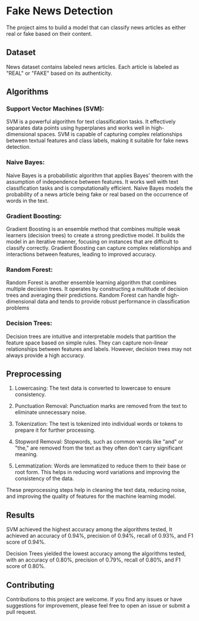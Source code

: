 # Fake News Detection
The project aims to build a model that can classify news articles as either real or fake based on their content.

## Dataset

News dataset contains labeled news articles. Each article is labeled as "REAL" or "FAKE" based on its authenticity.

## Algorithms
### Support Vector Machines (SVM): 
SVM is a powerful algorithm for text classification tasks. It effectively separates data points using hyperplanes and works well in high-dimensional spaces. SVM is capable of capturing complex relationships between textual features and class labels, making it suitable for fake news detection.

### Naive Bayes:
Naive Bayes is a probabilistic algorithm that applies Bayes' theorem with the assumption of independence between features. It works well with text classification tasks and is computationally efficient. Naive Bayes models the probability of a news article being fake or real based on the occurrence of words in the text.

### Gradient Boosting:
Gradient Boosting is an ensemble method that combines multiple weak learners (decision trees) to create a strong predictive model. It builds the model in an iterative manner, focusing on instances that are difficult to classify correctly. Gradient Boosting can capture complex relationships and interactions between features, leading to improved accuracy.

### Random Forest:
Random Forest is another ensemble learning algorithm that combines multiple decision trees. It operates by constructing a multitude of decision trees and averaging their predictions. Random Forest can handle high-dimensional data and tends to provide robust performance in classification problems

### Decision Trees:
Decision trees are intuitive and interpretable models that partition the feature space based on simple rules. They can capture non-linear relationships between features and labels. However, decision trees may not always provide a high accuracy.

## Preprocessing

1. Lowercasing: The text data is converted to lowercase to ensure consistency.

2. Punctuation Removal: Punctuation marks are removed from the text to eliminate unnecessary noise.

3. Tokenization: The text is tokenized into individual words or tokens to prepare it for further processing.

4. Stopword Removal: Stopwords, such as common words like "and" or "the," are removed from the text as they often don't carry significant meaning.

5. Lemmatization: Words are lemmatized to reduce them to their base or root form. This helps in reducing word variations and improving the consistency of the data.

These preprocessing steps help in cleaning the text data, reducing noise, and improving the quality of features for the machine learning model.

## Results

SVM achieved the highest accuracy among the algorithms tested, It achieved an accuracy of 0.94%, precision of 0.94%, recall of 0.93%, and F1 score of 0.94%.

Decision Trees yielded the lowest accuracy among the algorithms tested, with an accuracy of 0.80%, precision of 0.79%, recall of 0.80%, and F1 score of 0.80%.

## Contributing

Contributions to this project are welcome. If you find any issues or have suggestions for improvement, please feel free to open an issue or submit a pull request.
